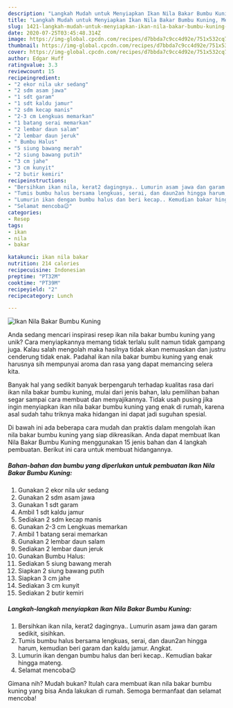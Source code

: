 ```yaml
---
description: "Langkah Mudah untuk Menyiapkan Ikan Nila Bakar Bumbu Kuning, Menggugah Selera"
title: "Langkah Mudah untuk Menyiapkan Ikan Nila Bakar Bumbu Kuning, Menggugah Selera"
slug: 1421-langkah-mudah-untuk-menyiapkan-ikan-nila-bakar-bumbu-kuning-menggugah-selera
date: 2020-07-25T03:45:48.314Z
image: https://img-global.cpcdn.com/recipes/d7bbda7c9cc4d92e/751x532cq70/ikan-nila-bakar-bumbu-kuning-foto-resep-utama.jpg
thumbnail: https://img-global.cpcdn.com/recipes/d7bbda7c9cc4d92e/751x532cq70/ikan-nila-bakar-bumbu-kuning-foto-resep-utama.jpg
cover: https://img-global.cpcdn.com/recipes/d7bbda7c9cc4d92e/751x532cq70/ikan-nila-bakar-bumbu-kuning-foto-resep-utama.jpg
author: Edgar Huff
ratingvalue: 3.3
reviewcount: 15
recipeingredient:
- "2 ekor nila ukr sedang"
- "2 sdm asam jawa"
- "1 sdt garam"
- "1 sdt kaldu jamur"
- "2 sdm kecap manis"
- "2-3 cm Lengkuas memarkan"
- "1 batang serai memarkan"
- "2 lembar daun salam"
- "2 lembar daun jeruk"
- " Bumbu Halus"
- "5 siung bawang merah"
- "2 siung bawang putih"
- "3 cm jahe"
- "3 cm kunyit"
- "2 butir kemiri"
recipeinstructions:
- "Bersihkan ikan nila, kerat2 dagingnya.. Lumurin asam jawa dan garam sedikit, sisihkan."
- "Tumis bumbu halus bersama lengkuas, serai, dan daun2an hingga harum, kemudian beri garam dan kaldu jamur. Angkat."
- "Lumurin ikan dengan bumbu halus dan beri kecap.. Kemudian bakar hingga mateng."
- "Selamat mencoba😉"
categories:
- Resep
tags:
- ikan
- nila
- bakar

katakunci: ikan nila bakar 
nutrition: 214 calories
recipecuisine: Indonesian
preptime: "PT32M"
cooktime: "PT39M"
recipeyield: "2"
recipecategory: Lunch

---
```



![Ikan Nila Bakar Bumbu Kuning](https://img-global.cpcdn.com/recipes/d7bbda7c9cc4d92e/751x532cq70/ikan-nila-bakar-bumbu-kuning-foto-resep-utama.jpg)

Anda sedang mencari inspirasi resep ikan nila bakar bumbu kuning yang unik? Cara menyiapkannya memang tidak terlalu sulit namun tidak gampang juga. Kalau salah mengolah maka hasilnya tidak akan memuaskan dan justru cenderung tidak enak. Padahal ikan nila bakar bumbu kuning yang enak harusnya sih mempunyai aroma dan rasa yang dapat memancing selera kita.



Banyak hal yang sedikit banyak berpengaruh terhadap kualitas rasa dari ikan nila bakar bumbu kuning, mulai dari jenis bahan, lalu pemilihan bahan segar sampai cara membuat dan menyajikannya. Tidak usah pusing jika ingin menyiapkan ikan nila bakar bumbu kuning yang enak di rumah, karena asal sudah tahu triknya maka hidangan ini dapat jadi suguhan spesial.


Di bawah ini ada beberapa cara mudah dan praktis dalam mengolah ikan nila bakar bumbu kuning yang siap dikreasikan. Anda dapat membuat Ikan Nila Bakar Bumbu Kuning menggunakan 15 jenis bahan dan 4 langkah pembuatan. Berikut ini cara untuk membuat hidangannya.

<!--inarticleads1-->

##### Bahan-bahan dan bumbu yang diperlukan untuk pembuatan Ikan Nila Bakar Bumbu Kuning:

1. Gunakan 2 ekor nila ukr sedang
1. Gunakan 2 sdm asam jawa
1. Gunakan 1 sdt garam
1. Ambil 1 sdt kaldu jamur
1. Sediakan 2 sdm kecap manis
1. Gunakan 2-3 cm Lengkuas memarkan
1. Ambil 1 batang serai memarkan
1. Gunakan 2 lembar daun salam
1. Sediakan 2 lembar daun jeruk
1. Gunakan  Bumbu Halus:
1. Sediakan 5 siung bawang merah
1. Siapkan 2 siung bawang putih
1. Siapkan 3 cm jahe
1. Sediakan 3 cm kunyit
1. Sediakan 2 butir kemiri




<!--inarticleads2-->

##### Langkah-langkah menyiapkan Ikan Nila Bakar Bumbu Kuning:

1. Bersihkan ikan nila, kerat2 dagingnya.. Lumurin asam jawa dan garam sedikit, sisihkan.
1. Tumis bumbu halus bersama lengkuas, serai, dan daun2an hingga harum, kemudian beri garam dan kaldu jamur. Angkat.
1. Lumurin ikan dengan bumbu halus dan beri kecap.. Kemudian bakar hingga mateng.
1. Selamat mencoba😉




Gimana nih? Mudah bukan? Itulah cara membuat ikan nila bakar bumbu kuning yang bisa Anda lakukan di rumah. Semoga bermanfaat dan selamat mencoba!

